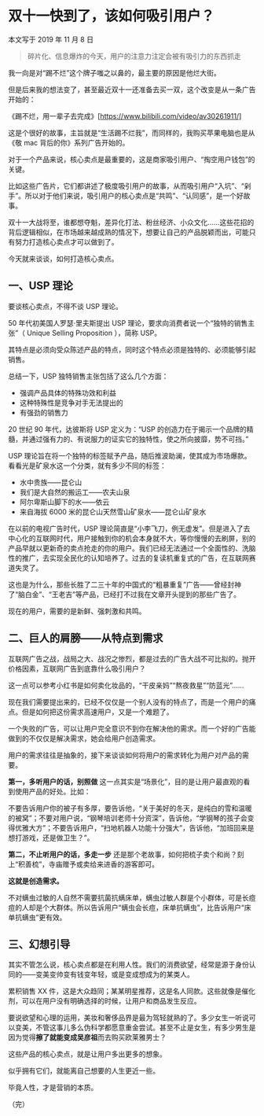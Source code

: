 # 双十一快到了，该如何吸引用户？

本文写于 2019 年 11 月 8 日

> 碎片化、信息爆炸的今天，用户的注意力注定会被有吸引力的东西抓走

我一向是对“踢不烂”这个牌子嗤之以鼻的，最主要的原因是他烂大街。

但是后来我的想法变了，甚至最近双十一还准备去买一双，这个改变是从一条广告开始的：

《踢不烂，用一辈子去完成》[https://www.bilibili.com/video/av30261911/]

这是个很好的故事，主旨就是“生活踢不烂我”，而同样的，我购买苹果电脑也是从《敬 mac 背后的你》系列广告开始的。

对于一个产品来说，核心卖点是最重要的，这是商家吸引用户、“掏空用户钱包”的关键。

比如这些广告片，它们都讲述了极度吸引用户的故事，从而吸引用户“入坑”、“剁手”。所以对于他们来说，吸引用户的核心卖点是“共鸣”、“认同感”，是一个好故事。

双十一大战将至，谁都想夺魁，差异化打法、粉丝经济、小众文化……这些花招的背后逻辑相似，在市场越来越成熟的情况下，想要让自己的产品脱颖而出，可能只有努力打造核心卖点才可以做到了。

今天就来谈谈，如何打造核心卖点。

## 一、USP 理论

要谈核心卖点，不得不谈 USP 理论。

50 年代初美国人罗瑟·里夫斯提出 USP 理论，要求向消费者说一个“独特的销售主张”（ Unique Selling Proposition ），简称 USP。

其特点是必须向受众陈述产品的特点，同时这个特点必须是独特的、必须能够引起销售。

总结一下，USP 独特销售主张包括了这么几个方面：

- 强调产品具体的特殊功效和利益
- 这种特殊性是竞争对手无法提出的
- 有强劲的销售力

20 世纪 90 年代，达彼斯将 USP 定义为：“USP 的创造力在于揭示一个品牌的精髓，并通过强有力的、有说服力的证实它的独特性，使之所向披靡，势不可挡。”

USP 理论旨在将一个独特的标签赋予产品，随后推波助澜，使其成为市场爆款。看看光是矿泉水这一个分类，就有多少不同的标签：

- 水中贵族——昆仑山
- 我们是大自然的搬运工——农夫山泉
- 阿尔卑斯山脚下的水——依云
- 来自海拔 6000 米的昆仑山天然雪山矿泉水——昆仑山矿泉水

在以前的电视广告时代，USP 理论简直是“小李飞刀，例无虚发”。但是进入了去中心化的互联网时代，用户接触到你的机会本身就不大，等你慢慢的去刷屏，别的产品早就以更新奇的卖点抢走的你的用户。我们已经无法通过一个全面性的、洗脑性的推广，去实现全民化的认知培养了。过去的复读机重复式的广告，在互联网赛道失灵了。

这也是为什么，那些长胜了二三十年的中国式的“粗暴重复”广告——曾经封神了“脑白金”、“王老吉”等产品，已经打不过我在文章开头提到的那些广告了。

现在的用户，需要的是新鲜、强刺激和共鸣。

## 二、巨人的肩膀——从特点到需求

互联网广告之战，战局之大、战况之惨烈，都是过去的广告大战不可比拟的。抛开价格因素，互联网广告到底靠什么吸引用户？

这一点可以参考小红书是如何卖化妆品的，“干皮亲妈”“熬夜救星”“防蓝光”……

现在我们需要提出来的，已经不仅仅是一个别人没有的特点了，而是一个用户的痛点。但是如何把这份需求高速用户，又是一个难题了。

一个失败的广告，可以让用户完全意识不到你在解决他的需求。而一个好的广告能做到的不仅仅是解决需求，她会给用户创造需求。

用户的需求往往是抽象的，接下来谈谈如何将用户的需求转化为用户对产品的需要。

**第一，多听用户的话，别照做**
这一点其实是“场景化”，目的是让用户最直观的看到使用产品的好处。比如：

不要告诉用户你的被子有多厚，要告诉他，“关于美好的冬天，是纯白的雪和温暖的被窝”；不要对用户说，“钢琴培训老师十分资深”，告诉他，“学钢琴的孩子会变得优雅大方”；不要告诉用户，“扫地机器人功能十分强大”，告诉他，“加班回来是想打游戏，还是做卫生？”。

**第二，不止听用户的话，多走一步**
还是那个老故事，如何把梳子卖个和尚？刻上“积善梳”，寺庙赠予或卖给来进香的游客即可。

**这就是创造需求。**

不对螨虫过敏的人自然不需要抗菌抗螨床单，螨虫过敏人群是个小群体，可是长痘痘的人却是个大群体。所以告诉用户“螨虫会长痘，床单抗螨虫”，比告诉用户“床单抗螨虫”更有效。

## 三、幻想引导

其实不管怎么说，核心卖点都是在利用人性。我们的消费欲望，经常是源于身份认同的——变美变帅变有钱变年轻，或是变成想成为的某类人。

累积销售 XX 件，这是大众趋同；某某明星推荐，这是名人同款。这些就像是催化剂，可以在用户没有明确选择的时候，让用户和商品发生反应。

要说欲望和心理的运用，美妆和奢侈品界是最为驾轻就熟的了。多少女生一听说可以变美，不管这事儿多么伪科学都愿意重金尝试。甚至不止是女生，有多少男生是因为觉得**擦了就能变成吴彦祖**而去购买欧莱雅男士？

这些产品的核心卖点，就是让用户多出更多的想象。

似乎拥有它们，就能离自己想要的人生更近一些。

毕竟人性，才是营销的本质。

（完）
